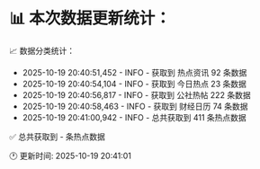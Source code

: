 📊 本次数据更新统计：
==========================

📈 数据分类统计：
- 2025-10-19 20:40:51,452 - INFO - 获取到 热点资讯 92 条数据
- 2025-10-19 20:40:54,104 - INFO - 获取到 今日热点 23 条数据
- 2025-10-19 20:40:56,817 - INFO - 获取到 公社热帖 222 条数据
- 2025-10-19 20:40:58,463 - INFO - 获取到 财经日历 74 条数据
- 2025-10-19 20:41:00,942 - INFO - 总共获取到 411 条热点数据

✅ 总共获取到 - 条热点数据

🕐 更新时间: 2025-10-19 20:41:01
